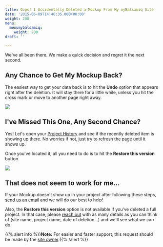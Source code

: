 ```yaml
---
title: Oops! I Accidentally Deleted a Mockup From My myBalsamiq Site
date: '2015-05-09T14:46:35.000+00:00'
weight: 200
menu:
  menumybalsamiq:
    weight: 200
draft: ''

---
```


We've all been there. We make a quick decision and regret it the next second.

## Any Chance to Get My Mockup Back?

The easiest way to get your data back is to hit the **Undo** option that appears right after the deletion. It will stay there for a little while, unless you hit the cross mark or move to another page right away.

![](https://media.balsamiq.com/img/support/docs/myb/undo.png)

## I've Missed This One, Any Second Chance?

Yes! Let's open your [Project History](https://docs.balsamiq.com/mybalsamiq/project/#viewing-project-history) and see if the recently deleted item is showing up there. No worries if not, just try to refresh the page until it shows up.

Once you've located it, all you need to do is to hit the **Restore this version** button.

![](https://media.balsamiq.com/img/support/docs/myb/restore.png)

## That does not seem to work for me...

If your Mockup doesn't show up in your project after following these steps, [send us an email](mailto:support@balsamiq.com) and we will do our best to help!

Also, the **Restore this version** option is not available if you've deleted a full project. In that case, please [reach out](mailto:support@balsamiq.com) with as many details as you can think of (site name, project name, date of deletion...) and we'll see what we can do.

{{% alert info %}}**Note:** For easier and faster support, this request should be made by the [site owner](https://support.balsamiq.com/mybalsamiq/siteowner/).{{% /alert %}}
